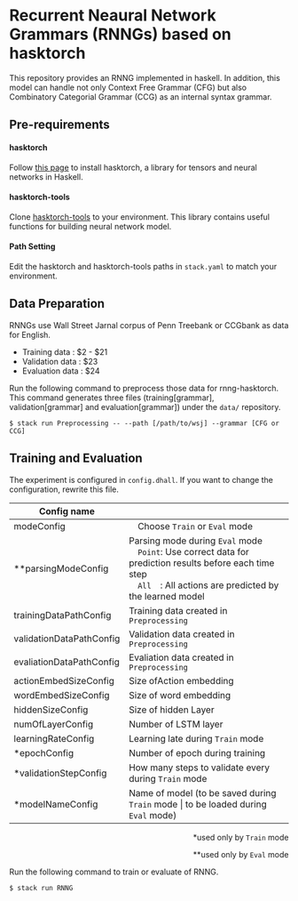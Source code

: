 # Recurrent Neaural Network Grammars (RNNGs) based on hasktorch

This repository provides an RNNG implemented in haskell.
In addition, this model can handle not only Context Free Grammar (CFG) but also Combinatory Categorial Grammar (CCG) as an internal syntax grammar.

## Pre-requirements
#### hasktorch
Follow [this page](https://github.com/hasktorch/hasktorch#getting-started) to install hasktorch, a library for tensors and neural networks in Haskell.

#### hasktorch-tools
Clone [hasktorch-tools](https://github.com/DaisukeBekki/hasktorch-tools) to your environment.
This library contains useful functions for building neural network model.

#### Path Setting
Edit the hasktorch and hasktorch-tools paths in `stack.yaml` to match your environment.

## Data Preparation
RNNGs use Wall Street Jarnal corpus of Penn Treebank or CCGbank as data for English.
- Training data : \$2 - \$21
- Validation data : \$23
- Evaluation data : \$24

Run the following command to preprocess those data for rnng-hasktorch. This command generates three files (training[grammar], validation[grammar] and evaluation[grammar]) under the `data/` repository.

```
$ stack run Preprocessing -- --path [/path/to/wsj] --grammar [CFG or CCG]
```

## Training and Evaluation
The experiment is configured in `config.dhall`. If you want to change the configuration, rewrite this file.

|  Config name  |    |
| ---- | ---- |
|  modeConfig  |　Choose `Train` or `Eval` mode |
|  **parsingModeConfig | Parsing mode during `Eval` mode <br>　`Point`: Use correct data for prediction results before each time step <br>　`All`　: All actions are predicted by the learned model|
|  trainingDataPathConfig | Training data created in `Preprocessing`  |
|  validationDataPathConfig | Validation data created in `Preprocessing`  |
|  evaliationDataPathConfig | Evaliation data created in `Preprocessing`  |
|  actionEmbedSizeConfig | Size ofAction embedding  |
|  wordEmbedSizeConfig | Size of word embedding  |
|  hiddenSizeConfig | Size of hidden Layer |
|  numOfLayerConfig | Number of LSTM  layer |
|  learningRateConfig | Learning late during `Train` mode |
|  *epochConfig  | Number of epoch during training |
|  *validationStepConfig  | How many steps to validate every during `Train` mode |
|  *modelNameConfig  | Name of model (to be saved during `Train` mode \| to be loaded during `Eval` mode) |

<div style="text-align: right;">

*used only by `Train` mode

**used only by `Eval` mode
</div>

Run the following command to train or evaluate of RNNG.

```
$ stack run RNNG
```
